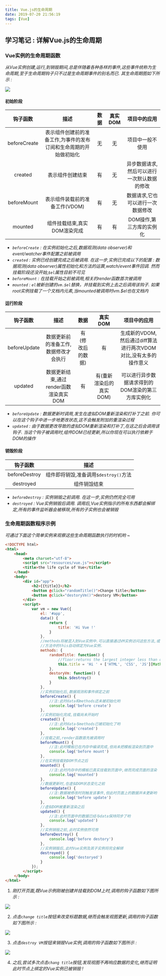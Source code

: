 ```yaml
---
title: Vue.js的生命周期
date: 2019-07-20 21:56:19
tags: [Vue]
---
```


## 学习笔记 : 详解Vue.js的生命周期

### Vue实例的生命周期函数
*从Vue实例创建,运行,到销毁期间,总是伴随着各种各样的事件,这些事件统称为生命周期,至于生命周期钩子只不过是生命周期事件的别名而已. 其生命周期图如下所示 :*

![](Vue-js的生命周期/Vue-lifecycle.png)

#### 初始阶段
| 钩子函数 | 描述  | 数据  | 真实DOM | 项目中的应用 |
| :------: | :---: | :---: | :-----: | :----------: |
| beforeCreate | 表示组件创建前的准备工作,为事件的发布订阅和生命周期的开始做初始化 |  无  |  无  | 项目中一般不使用|    
|   created    |                         表示组件创建结束                      |  有  |  无  | 异步数据请求,然后可以进行一次默认数据的修改 |
| beforeMount  |                  表示组件装载前的准备工作(VDOM)                |  有  |  无  | 数据请求,它也可以进行一次数据修改    |
|   mounted    |                   组件挂载结束,真实DOM渲染完成                 |  有  |  有  | DOM操作,第三方库的实例化           |

- *`beforeCreate` : 在实例初始化之后,数据观测(data observer)和event/watcher事件配置之前被调用*
- *`created` : 实例已经创建完成之后被调用. 在这一步,实例已完成以下的配置 : 数据观测(data observer)属性初始化和方法的运算,watch/event事件回调. 然而挂载阶段还没开始,`$el`属性目前不可见*
- *`beforeMount` : 在挂载开始之前被调用,相关的render函数首次被调用*
- *`mounted` : `el`被新创建的`vm.$el`替换，并挂载到实例上去之后调用该钩子. 如果root实例挂载了一个文档内元素,当mounted被调用时vm.$el也在文档内*


#### 运行阶段
| 钩子函数 | 描述  | 数据  | 真实DOM | 项目中的应用 |
| :------: | :---: | :---: | :-----: | :----------: |
| beforeUpdate | 数据更新前的准备工作,数据修改才会执行  | 有(修改后的数据) |           有            | 生成新的VDOM,然后通过diff算法进行两次VDOM对比,没有太多的操作意义 |
|   updated    | 数据更新结束,通过render函数渲染真实DOM |       有       | 有(重新渲染后的真实DOM)   | 可以进行异步数据请求得到的DOM渲染的第三方库实例化 |

- *`beforeUpdate` : 数据更新时调用,发生在虚拟DOM重新渲染和打补丁之前. 你可以在这个钩子中进一步地更改状态,这不会触发附加的重渲染过程*
- *`updated` : 由于数据更改导致的虚拟DOM重新渲染和打补丁,在这之后会调用该钩子. 当这个钩子被调用时,组件DOM已经更新,所以你现在可以执行依赖于DOM的操作*


#### 销毁阶段
|   钩子函数    |                 描述                  |
| :-----------: | :-----------------------------------: |
| beforeDestroy | 组件即将销毁,准备调用`$destroy()`方法 |
|   destroyed   |             组件销毁结束              |

- *`beforeDestroy` : 实例销毁之前调用. 在这一步,实例仍然完全可用*
- *`destroyed` : Vue实例销毁后调用. 调用后,Vue实例指示的所有东西都会解绑定,所有的事件监听器会被移除,所有的子实例也会被销毁*



### 生命周期函数程序示例
*可通过下面这个简单实例来观察这些生命周期函数执行的时机哟 ~*
```html
<!DOCTYPE html>
<html>
	<head>
		<meta charset="utf-8">
		<script src="resources/vue.js"></script>
		<title>the life cycle of Vue</title>
	</head>
	<body>
		<div id="app">
			<h2>{{title}}</h2>
			<button @click="randomTitle()">Change title</button>
			<button @click="destoryVm()">destory VM</button>
		</div>
		<script>
			var vm = new Vue({
				el: '#app',
				data() {
					return {
						title: 'Hi Vue !'
					}
				},
				//methods将被混入到Vue实例中.可以直接通过VM实例访问这些方法,或者在指令表达式中使用.
				//方法中的this自动绑定为Vue实例.
				methods: {
					randomTitle: function() {
						//floor:returns the largest integer less than or equal to a number. 
						this.title = 'Hi ' + ['HTML', 'CSS', 'JS'][Math.floor(Math.random() * 2.99)]
					},
					destoryVm: function() {
						this.$destroy()
					}
				},
				//实例初始化后,数据观测和事件绑定之前
				beforeCreate() {
					//注:此时data和methods还未被初始化哟
					console.log('before create')
				},
				//实例初始化完成,挂载尚未开始时 
				created() {
					//注:此时data与methods已被初始化了哟
					console.log('created')
				},
				//挂载之前,render函数首先被调用时
				beforeMount() {
					//注:此时模板已在内存中编译完成,但尚未把模板渲染到页面中
					console.log('before mount')
				},
				//在实例挂载到DOM节点之后
				mounted() {
					//注:此时内存中的模板已真实挂载到页面中,继而完成页面的渲染
					console.log('mounted')
				},
				//数据更新时,在虚拟DOM状态变化之前
				beforeUpdate() {
					//注:数据被修改时则触发该事件,但此时页面上的数据并未更新哟
					console.log('before update')
				},
				//虚拟DOM被重新渲染之后
				updated() {
					//注:此时页面中的数据已经与data保持同步了哟
					console.log('updated')
				},
				//实例销毁之前,此时实例依然可用
				beforeDestroy() {
					console.log('before destory')
				},
				//实例销毁后,此时Vue实例及其子实例将完全解绑
				destroyed() {
					console.log('destoryed')
				}
			});
		</script>
	</body>
</html>
```
1. *刚打开页面,既Vue示例刚被创建并挂载到DOM上时,调用的钩子函数如下图所示 :*

![](Vue-js的生命周期\vue-lifecycle-created+mounted.PNG)

2. *点击`change title`按钮来改变标题数据,继而会触发视图更新,调用的钩子函数如下图所示 :*

![](Vue-js的生命周期\vue-lifecycle-updated.PNG)

3. *点击`destroy VM`按钮来销毁Vue实例,调用的钩子函数如下图所示 :*

![](Vue-js的生命周期\vue-lifecycle-destroyed.PNG)

4. *之后,尝试多次点击`chang title`按钮,发现视图不再响应数据的变化,继而证明此时节点上绑定的Vue实例已被销毁 !*

